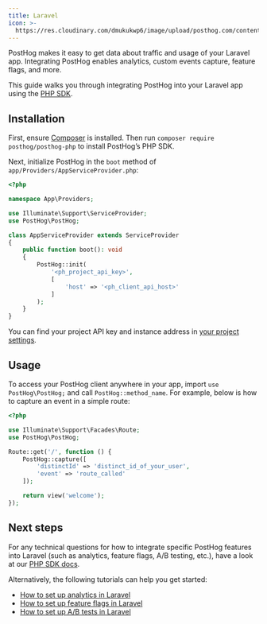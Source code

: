 ```yaml
---
title: Laravel
icon: >-
  https://res.cloudinary.com/dmukukwp6/image/upload/posthog.com/contents/docs/integrate/frameworks/laravel.svg
---
```


PostHog makes it easy to get data about traffic and usage of your Laravel app. Integrating PostHog enables analytics, custom events capture, feature flags, and more.

This guide walks you through integrating PostHog into your Laravel app using the [PHP SDK](/docs/libraries/php).

## Installation

First, ensure [Composer](https://getcomposer.org/) is installed. Then run `composer require posthog/posthog-php` to install PostHog’s PHP SDK.

Next, initialize PostHog in the `boot` method of `app/Providers/AppServiceProvider.php`:

```php file=app/Providers/AppServiceProvider.php
<?php

namespace App\Providers;

use Illuminate\Support\ServiceProvider;
use PostHog\PostHog;

class AppServiceProvider extends ServiceProvider
{
    public function boot(): void
    {
        PostHog::init(
            '<ph_project_api_key>',
            [
                'host' => '<ph_client_api_host>'
            ]
        );
    }
}
```

You can find your project API key and instance address in [your project settings](https://us.posthog.com/project/settings). 

## Usage

To access your PostHog client anywhere in your app, import `use PostHog\PostHog;` and call `PostHog::method_name`. For example, below is how to capture an event in a simple route:

```php file=routes/web.php
<?php

use Illuminate\Support\Facades\Route;
use PostHog\PostHog;

Route::get('/', function () {
    PostHog::capture([
        'distinctId' => 'distinct_id_of_your_user',
        'event' => 'route_called'
    ]);

    return view('welcome');
});
```

## Next steps

For any technical questions for how to integrate specific PostHog features into Laravel (such as analytics, feature flags, A/B testing, etc.), have a look at our [PHP SDK docs](/docs/libraries/php).

Alternatively, the following tutorials can help you get started:

- [How to set up analytics in Laravel](/tutorials/laravel-analytics)
- [How to set up feature flags in Laravel](/tutorials/laravel-feature-flags)
- [How to set up A/B tests in Laravel](/tutorials/laravel-ab-tests)

